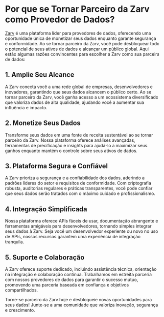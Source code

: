 # Por que se Tornar Parceiro da Zarv como Provedor de Dados?

[Zarv](https://www.zarv.com) é uma plataforma líder para provedores de dados, oferecendo uma oportunidade única de monetizar seus dados enquanto garante segurança e conformidade. Ao se tornar parceiro da Zarv, você pode desbloquear todo o potencial de seus ativos de dados e alcançar um público global. Aqui estão algumas razões convincentes para escolher a Zarv como sua parceira de dados:

## 1. Amplie Seu Alcance  

A Zarv conecta você a uma rede global de empresas, desenvolvedores e inovadores, garantindo que seus dados alcancem o público certo. Ao se tornar parceiro da Zarv, você ganha acesso a um ecossistema diversificado que valoriza dados de alta qualidade, ajudando você a aumentar sua influência e impacto.

## 2. Monetize Seus Dados  

Transforme seus dados em uma fonte de receita sustentável ao se tornar parceiro da Zarv. Nossa plataforma oferece análises avançadas, ferramentas de precificação e insights para ajudá-lo a maximizar seus ganhos enquanto mantém o controle sobre seus ativos de dados.

## 3. Plataforma Segura e Confiável  

A Zarv prioriza a segurança e a confiabilidade dos dados, aderindo a padrões líderes do setor e requisitos de conformidade. Com criptografia robusta, auditorias regulares e práticas transparentes, você pode confiar que seus dados serão tratados com o máximo cuidado e profissionalismo.

## 4. Integração Simplificada  

Nossa plataforma oferece APIs fáceis de usar, documentação abrangente e ferramentas amigáveis para desenvolvedores, tornando simples integrar seus dados à Zarv. Seja você um desenvolvedor experiente ou novo no uso de APIs, nossos recursos garantem uma experiência de integração tranquila.

## 5. Suporte e Colaboração  

A Zarv oferece suporte dedicado, incluindo assistência técnica, orientação na integração e colaboração contínua. Trabalhamos em estreita parceria com nossos provedores de dados para garantir o sucesso mútuo, promovendo uma parceria baseada em confiança e objetivos compartilhados.

Torne-se parceiro da Zarv hoje e desbloqueie novas oportunidades para seus dados! Junte-se a uma comunidade que valoriza inovação, segurança e crescimento.  
